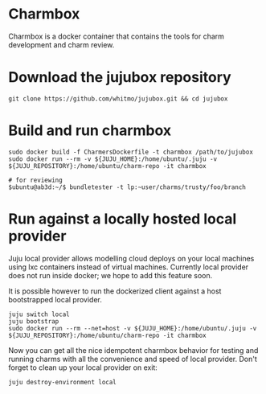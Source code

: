 # Charmbox

Charmbox is a docker container that contains the tools for charm development and charm review.

# Download the jujubox repository

    git clone https://github.com/whitmo/jujubox.git && cd jujubox

# Build and run charmbox

    sudo docker build -f CharmersDockerfile -t charmbox /path/to/jujubox
    sudo docker run --rm -v ${JUJU_HOME}:/home/ubuntu/.juju -v ${JUJU_REPOSITORY}:/home/ubuntu/charm-repo -it charmbox

    # for reviewing
    $ubuntu@ab3d:~/$ bundletester -t lp:~user/charms/trusty/foo/branch


# Run against a locally hosted local provider

Juju local provider allows modelling cloud deploys on your local
machines using lxc containers instead of virtual machines.  Currently
local provider does not run inside docker; we hope to add this feature
soon.

It is possible however to run the dockerized client against a host
bootstrapped local provider.

    juju switch local
    juju bootstrap
    sudo docker run --rm --net=host -v ${JUJU_HOME}:/home/ubuntu/.juju -v ${JUJU_REPOSITORY}:/home/ubuntu/charm-repo -it charmbox

Now you can get all the nice idempotent charmbox behavior for testing
and running charms with all the convenience and speed of local
provider. Don't forget to clean up your local provider on exit:

    juju destroy-environment local

